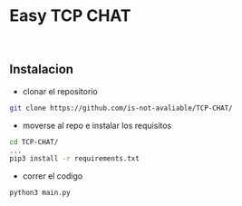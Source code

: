 # Easy TCP CHAT

<br/>

## Instalacion

- clonar el repositorio
```bash
git clone https://github.com/is-not-avaliable/TCP-CHAT/
```

- moverse al repo e instalar los requisitos
```bash
cd TCP-CHAT/
...
pip3 install -r requirements.txt
```

- correr el codigo
```bash
python3 main.py
```
